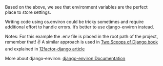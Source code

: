 Based on the above, we see that environment variables are the perfect place to store settings.

Writing code using os.environ could be tricky sometimes and require additional effort to handle errors. It’s better to use django-environ instead.

Notes: For this example the .env file is placed in the root path of the project, remember that! :v:
A similar approach is used in [Two Scoops of Django book](https://www.feldroy.com/) and explained in [12factor-django article](https://wellfire.co/learn/easier-12-factor-django/)

More about django-environ:
[django-environ Documentation](https://django-environ.readthedocs.io/en/latest/#)



